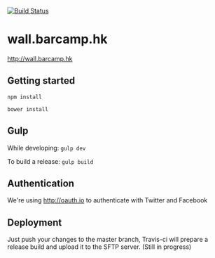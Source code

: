 [![Build Status](https://travis-ci.org/woutrbe/wall.barcamp.hk.svg?branch=master)](https://travis-ci.org/woutrbe/wall.barcamp.hk)

# wall.barcamp.hk
http://wall.barcamp.hk

## Getting started
`npm install`

`bower install`

## Gulp
While developing:
`gulp dev`

To build a release:
`gulp build`

## Authentication
We're using http://oauth.io to authenticate with Twitter and Facebook

## Deployment
Just push your changes to the master branch, Travis-ci will prepare a release build and upload it to the SFTP server. (Still in progress)